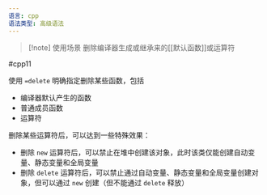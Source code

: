 ```yaml
---
语言: cpp
语法类型: 高级语法
---
```

> [!note] 使用场景
> 删除编译器生成或继承来的[[默认函数]]或运算符

#cpp11 

使用 `=delete` 明确指定删除某些函数，包括
* 编译器默认产生的函数
* 普通成员函数
* 运算符

删除某些运算符后，可以达到一些特殊效果：
* 删除 `new` 运算符后，可以禁止在堆中创建该对象，此时该类仅能创建自动变量、静态变量和全局变量
* 删除 `delete` 运算符后，可以禁止通过自动变量、静态变量和全局变量创建对象，但可以通过 `new` 创建（但不能通过 `delete` 释放）
